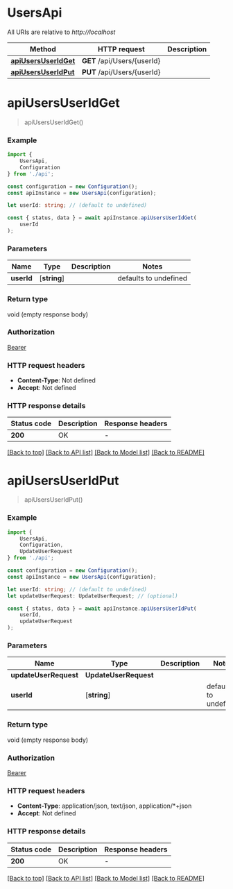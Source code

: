 # UsersApi

All URIs are relative to *http://localhost*

|Method | HTTP request | Description|
|------------- | ------------- | -------------|
|[**apiUsersUserIdGet**](#apiusersuseridget) | **GET** /api/Users/{userId} | |
|[**apiUsersUserIdPut**](#apiusersuseridput) | **PUT** /api/Users/{userId} | |

# **apiUsersUserIdGet**
> apiUsersUserIdGet()


### Example

```typescript
import {
    UsersApi,
    Configuration
} from './api';

const configuration = new Configuration();
const apiInstance = new UsersApi(configuration);

let userId: string; // (default to undefined)

const { status, data } = await apiInstance.apiUsersUserIdGet(
    userId
);
```

### Parameters

|Name | Type | Description  | Notes|
|------------- | ------------- | ------------- | -------------|
| **userId** | [**string**] |  | defaults to undefined|


### Return type

void (empty response body)

### Authorization

[Bearer](../README.md#Bearer)

### HTTP request headers

 - **Content-Type**: Not defined
 - **Accept**: Not defined


### HTTP response details
| Status code | Description | Response headers |
|-------------|-------------|------------------|
|**200** | OK |  -  |

[[Back to top]](#) [[Back to API list]](../README.md#documentation-for-api-endpoints) [[Back to Model list]](../README.md#documentation-for-models) [[Back to README]](../README.md)

# **apiUsersUserIdPut**
> apiUsersUserIdPut()


### Example

```typescript
import {
    UsersApi,
    Configuration,
    UpdateUserRequest
} from './api';

const configuration = new Configuration();
const apiInstance = new UsersApi(configuration);

let userId: string; // (default to undefined)
let updateUserRequest: UpdateUserRequest; // (optional)

const { status, data } = await apiInstance.apiUsersUserIdPut(
    userId,
    updateUserRequest
);
```

### Parameters

|Name | Type | Description  | Notes|
|------------- | ------------- | ------------- | -------------|
| **updateUserRequest** | **UpdateUserRequest**|  | |
| **userId** | [**string**] |  | defaults to undefined|


### Return type

void (empty response body)

### Authorization

[Bearer](../README.md#Bearer)

### HTTP request headers

 - **Content-Type**: application/json, text/json, application/*+json
 - **Accept**: Not defined


### HTTP response details
| Status code | Description | Response headers |
|-------------|-------------|------------------|
|**200** | OK |  -  |

[[Back to top]](#) [[Back to API list]](../README.md#documentation-for-api-endpoints) [[Back to Model list]](../README.md#documentation-for-models) [[Back to README]](../README.md)

